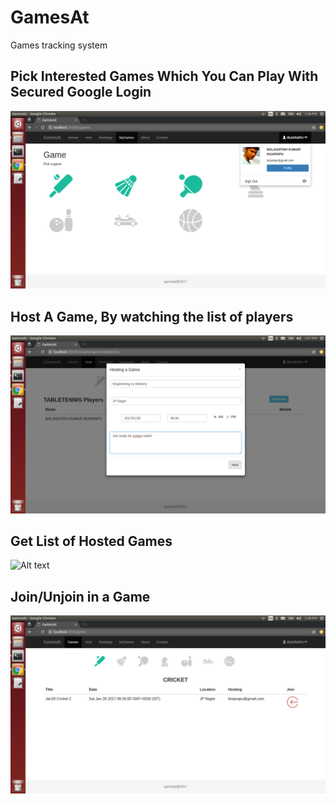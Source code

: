 # GamesAt
Games tracking system
## Pick Interested Games Which You Can Play With Secured Google Login
![Alt text](/screenshots/MyGames.png?raw=true "Optional Title")
## Host A Game, By watching the list of players
![Alt text](/screenshots/Host_match.png?raw=true "Optional Title")
## Get List of Hosted Games
![Alt text](/screenshots/Hosted_Match.png?raw=true "Optional Title")
## Join/Unjoin in a Game 
![Alt text](/screenshots/Join_Unjoin.png?raw=true "Optional Title")
